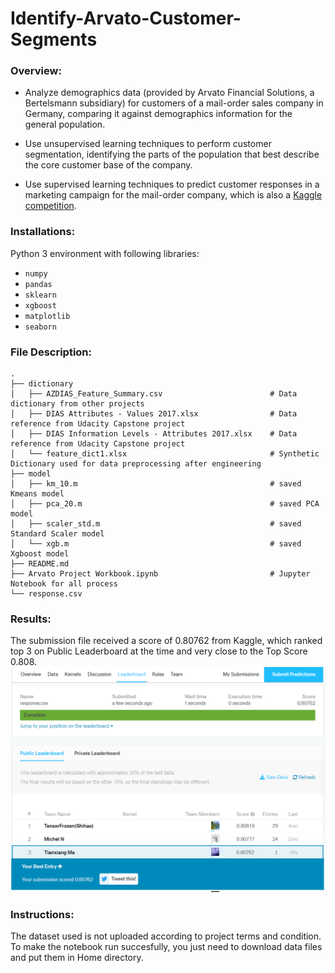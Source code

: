# Identify-Arvato-Customer-Segments

### Overview:
* Analyze demographics data (provided by Arvato Financial Solutions, a Bertelsmann subsidiary) for customers of a mail-order sales company in Germany, comparing it against demographics information for the general population. 

* Use unsupervised learning techniques to perform customer segmentation, identifying the parts of the population that best describe the core customer base of the company. 

* Use supervised learning techniques to predict customer responses in a marketing campaign for the mail-order company, which is also a [Kaggle competition](http://www.kaggle.com/t/21e6d45d4c574c7fa2d868f0e8c83140). 

### Installations:
Python 3 environment with following libraries:

* `numpy`
* `pandas`
* `sklearn`
* `xgboost`
* `matplotlib`
* `seaborn`

### File Description:
    .
    ├── dictionary     
    │   ├── AZDIAS_Feature_Summary.csv                        # Data dictionary from other projects
    │   ├── DIAS Attributes - Values 2017.xlsx	              # Data reference from Udacity Capstone project
    │   ├── DIAS Information Levels - Attributes 2017.xlsx    # Data reference from Udacity Capstone project
    │   └── feature_dict1.xlsx	                              # Synthetic Dictionary used for data preprocessing after engineering
    ├── model
    │   ├── km_10.m                                           # saved Kmeans model
    │   ├── pca_20.m                                          # saved PCA model
    │   ├── scaler_std.m                                      # saved Standard Scaler model
    │   └── xgb.m                                             # saved Xgboost model
    ├── README.md    
    ├── Arvato Project Workbook.ipynb                         # Jupyter Notebook for all process
    └── response.csv
    
### Results:
The submission file received a score of 0.80762 from Kaggle, which ranked top 3 on Public Leaderboard at the time and very close to the Top Score 0.808.
![kaggle_leaderboard_screenshot](img/kaggle_leaderboard_screenshot.png)

### Instructions:
The dataset used is not uploaded according to project terms and condition. To make the notebook run succesfully, you just need to download data files and put them in Home directory.
